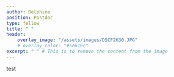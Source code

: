 ```yaml
---
author: Delphine
position: Postdoc
type: fellow
title: " "
header:
    overlay_image: "/assets/images/DSCF2630.JPG"
    # overlay_color: "#5e616c"
excerpt: " " # This is to remove the content from the image
---
```


test
